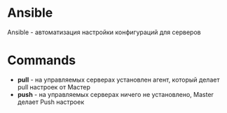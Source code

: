 # Ansible 

Ansible - автоматизация настройки конфигураций для серверов

# Commands

- **pull**  - на управляемых серверах установлен агент, который делает pull настроек от Мастер
- **push**  -  на управляемых серверах ничего не установлено, Master делает Push настроек
